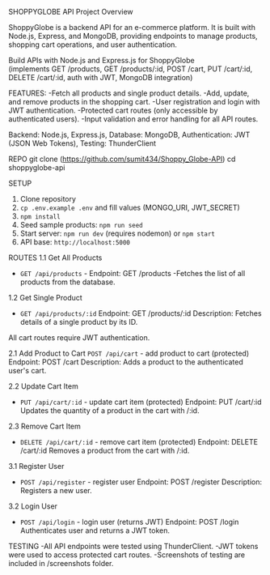 SHOPPYGLOBE API
Project Overview

ShoppyGlobe is a backend API for an e-commerce platform. It is built with Node.js, Express, and MongoDB, providing endpoints to manage products, shopping cart operations, and user authentication.

Build APIs with Node.js and Express.js for ShoppyGlobe  
(implements GET /products, GET /products/:id, POST /cart, PUT /cart/:id, DELETE /cart/:id, auth with JWT, MongoDB integration)


FEATURES:
-Fetch all products and single product details.
-Add, update, and remove products in the shopping cart.
-User registration and login with JWT authentication.
-Protected cart routes (only accessible by authenticated users).
-Input validation and error handling for all API routes.


Backend: Node.js, Express.js, Database: MongoDB, Authentication: JWT (JSON Web Tokens), Testing: ThunderClient

REPO 
git clone (https://github.com/sumit434/Shoppy_Globe-API)
cd shoppyglobe-api

SETUP
1. Clone repository
2. `cp .env.example .env` and fill values (MONGO_URI, JWT_SECRET)
3. `npm install`
4. Seed sample products: `npm run seed`
5. Start server: `npm run dev` (requires nodemon) or `npm start`
6. API base: `http://localhost:5000`

ROUTES
1.1 Get All Products
- `GET /api/products` - 
   Endpoint: GET /products
  -Fetches the list of all products from the database.

1.2 Get Single Product
- `GET /api/products/:id` 
    Endpoint: GET /products/:id
    Description: Fetches details of a single product by its ID.


All cart routes require JWT authentication.

2.1 Add Product to Cart
`POST /api/cart` - add product to cart (protected)
    Endpoint: POST /cart
    Description: Adds a product to the authenticated user's cart.

2.2 Update Cart Item
- `PUT /api/cart/:id` - update cart item (protected)
    Endpoint: PUT /cart/:id
    Updates the quantity of a product in the cart with /:id.

2.3 Remove Cart Item
- `DELETE /api/cart/:id` - remove cart item (protected)
    Endpoint: DELETE /cart/:id
    Removes a product from the cart with /:id.

3.1 Register User
- `POST /api/register` - register user
    Endpoint: POST /register
    Description: Registers a new user.
    
3.2 Login User
- `POST /api/login` - login user (returns JWT)
    Endpoint: POST /login
    Authenticates user and returns a JWT token.


TESTING 
-All API endpoints were tested using ThunderClient.
-JWT tokens were used to access protected cart routes.
-Screenshots of testing are included in /screenshots folder.


